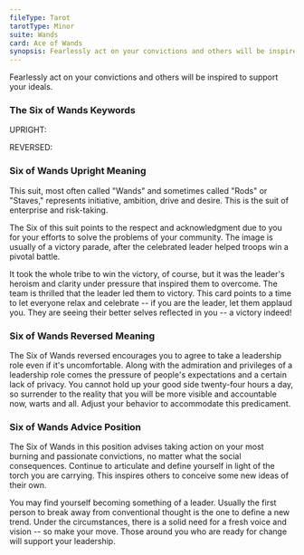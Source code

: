 ```yaml
---
fileType: Tarot
tarotType: Minor
suite: Wands
card: Ace of Wands
synopsis: Fearlessly act on your convictions and others will be inspired to support your ideals.
---
```

Fearlessly act on your convictions and others will be inspired to support your ideals.

### The Six of Wands Keywords

UPRIGHT: 

REVERSED: 

### Six of Wands Upright Meaning

This suit, most often called "Wands" and sometimes called "Rods" or "Staves," represents initiative, ambition, drive and desire. This is the suit of enterprise and risk-taking.

The Six of this suit points to the respect and acknowledgment due to you for your efforts to solve the problems of your community. The image is usually of a victory parade, after the celebrated leader helped troops win a pivotal battle.

It took the whole tribe to win the victory, of course, but it was the leader's heroism and clarity under pressure that inspired them to overcome. The team is thrilled that the leader led them to victory. This card points to a time to let everyone relax and celebrate -- if you are the leader, let them applaud you. They are seeing their better selves reflected in you -- a victory indeed!

### Six of Wands Reversed Meaning

The Six of Wands reversed encourages you to agree to take a leadership role even if it's uncomfortable. Along with the admiration and privileges of a leadership role comes the pressure of people's expectations and a certain lack of privacy. You cannot hold up your good side twenty-four hours a day, so surrender to the reality that you will be more visible and accountable now, warts and all. Adjust your behavior to accommodate this predicament.

### Six of Wands Advice Position

The Six of Wands in this position advises taking action on your most burning and passionate convictions, no matter what the social consequences. Continue to articulate and define yourself in light of the torch you are carrying. This inspires others to conceive some new ideas of their own.

You may find yourself becoming something of a leader. Usually the first person to break away from conventional thought is the one to define a new trend. Under the circumstances, there is a solid need for a fresh voice and vision -- so make your move. Those around you who are ready for change will support your leadership.
